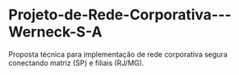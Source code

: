 # Projeto-de-Rede-Corporativa---Werneck-S-A
Proposta técnica para implementação de rede corporativa segura conectando matriz (SP) e filiais (RJ/MG).
